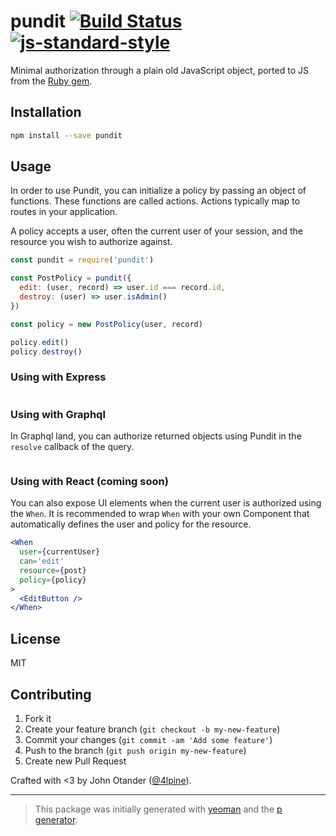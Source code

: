 # pundit [![Build Status](https://secure.travis-ci.org/johnotander/pundit.svg?branch=master)](https://travis-ci.org/johnotander/pundit) [![js-standard-style](https://img.shields.io/badge/code%20style-standard-brightgreen.svg?style=flat)](https://github.com/feross/standard)

Minimal authorization through a plain old JavaScript object, ported to JS from the [Ruby gem](https://github.com/varvet/pundit).

## Installation

```bash
npm install --save pundit
```

## Usage

In order to use Pundit, you can initialize a policy by passing an object of functions.
These functions are called actions.
Actions typically map to routes in your application.

A policy accepts a user, often the current user of your session, and the resource you wish to authorize against.

```javascript
const pundit = require('pundit')

const PostPolicy = pundit({
  edit: (user, record) => user.id === record.id,
  destroy: (user) => user.isAdmin()
})

const policy = new PostPolicy(user, record)

policy.edit()
policy.destroy()
```

### Using with Express

```js

```

### Using with Graphql

In Graphql land, you can authorize returned objects using Pundit in the `resolve` callback of the query.

```js

```

### Using with React (coming soon)

You can also expose UI elements when the current user is authorized using the `When`.
It is recommended to wrap `When` with your own Component that automatically defines the user and policy for the resource.

```jsx
<When
  user={currentUser}
  can='edit'
  resource={post}
  policy={policy}
>
  <EditButton />
</When>
```

## License

MIT

## Contributing

1. Fork it
2. Create your feature branch (`git checkout -b my-new-feature`)
3. Commit your changes (`git commit -am 'Add some feature'`)
4. Push to the branch (`git push origin my-new-feature`)
5. Create new Pull Request

Crafted with <3 by John Otander ([@4lpine](https://twitter.com/4lpine)).

***

> This package was initially generated with [yeoman](http://yeoman.io) and the [p generator](https://github.com/johnotander/generator-p.git).
